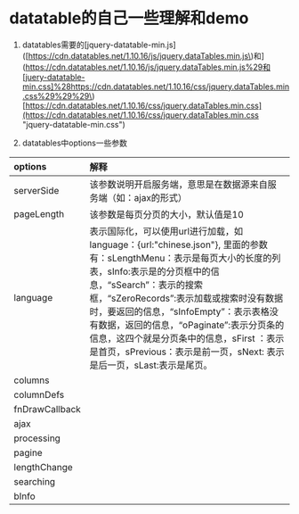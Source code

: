 # datatable的自己一些理解和demo

1. datatables需要的\[jquery-datatable-min.js\]\([https://cdn.datatables.net/1.10.16/js/jquery.dataTables.min.js\)和](https://cdn.datatables.net/1.10.16/js/jquery.dataTables.min.js%29和[juery-datatable-min.css]%28https://cdn.datatables.net/1.10.16/css/jquery.dataTables.min.css%29%29%29\)[https://cdn.datatables.net/1.10.16/css/jquery.dataTables.min.css](https://cdn.datatables.net/1.10.16/css/jquery.dataTables.min.css "jquery-datatable-min.css")

1. datatables中options一些参数

| options | 解释 |
| :--- | :--- |
| serverSide | 该参数说明开启服务端，意思是在数据源来自服务端（如：ajax的形式） |
| pageLength | 该参数是每页分页的大小，默认值是10 |
| language | 表示国际化，可以使用url进行加载，如language：{url:"chinese.json"}, 里面的参数有：sLengthMenu：表示是每页大小的长度的列表，sInfo:表示是的分页框中的信息，“sSearch”：表示的搜索框，“sZeroRecords”:表示加载或搜索时没有数据时，要返回的信息，“sInfoEmpty”：表示表格没有数据，返回的信息，“oPaginate”:表示分页条的信息，这四个就是分页条中的信息，sFirst ：表示是首页，sPrevious：表示是前一页，sNext: 表示是后一页，sLast:表示是尾页。 |
| columns |  |
| columnDefs |  |
| fnDrawCallback |  |
| ajax |  |
| processing |  |
| pagine |  |
| lengthChange |  |
| searching |  |
| bInfo |  |



